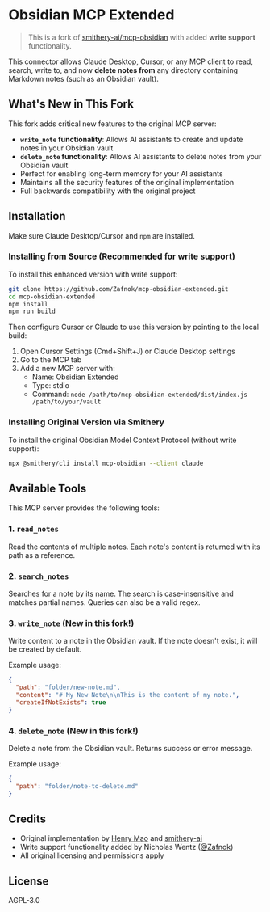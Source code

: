 # Obsidian MCP Extended

> This is a fork of [smithery-ai/mcp-obsidian](https://github.com/smithery-ai/mcp-obsidian) with added **write support** functionality.

This connector allows Claude Desktop, Cursor, or any MCP client to read, search, write to, and now **delete notes from** any directory containing Markdown notes (such as an Obsidian vault).

## What's New in This Fork

This fork adds critical new features to the original MCP server:

- **`write_note` functionality**: Allows AI assistants to create and update notes in your Obsidian vault
- **`delete_note` functionality**: Allows AI assistants to delete notes from your Obsidian vault
- Perfect for enabling long-term memory for your AI assistants
- Maintains all the security features of the original implementation
- Full backwards compatibility with the original project

## Installation

Make sure Claude Desktop/Cursor and `npm` are installed.

### Installing from Source (Recommended for write support)

To install this enhanced version with write support:

```bash
git clone https://github.com/Zafnok/mcp-obsidian-extended.git
cd mcp-obsidian-extended
npm install
npm run build
```

Then configure Cursor or Claude to use this version by pointing to the local build:

1. Open Cursor Settings (Cmd+Shift+J) or Claude Desktop settings
2. Go to the MCP tab
3. Add a new MCP server with:
   - Name: Obsidian Extended
   - Type: stdio
   - Command: `node /path/to/mcp-obsidian-extended/dist/index.js /path/to/your/vault`

### Installing Original Version via Smithery

To install the original Obsidian Model Context Protocol (without write support):

```bash
npx @smithery/cli install mcp-obsidian --client claude
```

## Available Tools

This MCP server provides the following tools:

### 1. `read_notes`
Read the contents of multiple notes. Each note's content is returned with its path as a reference.

### 2. `search_notes`
Searches for a note by its name. The search is case-insensitive and matches partial names. Queries can also be a valid regex.

### 3. `write_note` (New in this fork!)
Write content to a note in the Obsidian vault. If the note doesn't exist, it will be created by default.

Example usage:
```json
{
  "path": "folder/new-note.md",
  "content": "# My New Note\n\nThis is the content of my note.",
  "createIfNotExists": true
}
```

### 4. `delete_note` (New in this fork!)
Delete a note from the Obsidian vault. Returns success or error message.

Example usage:
```json
{
  "path": "folder/note-to-delete.md"
}
```

## Credits

- Original implementation by [Henry Mao](https://calclavia.com) and [smithery-ai](https://github.com/smithery-ai)
- Write support functionality added by Nicholas Wentz ([@Zafnok](https://github.com/Zafnok))
- All original licensing and permissions apply

## License

AGPL-3.0
